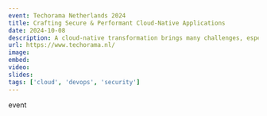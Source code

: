 ```yaml
---
event: Techorama Netherlands 2024
title: Crafting Secure & Performant Cloud-Native Applications
date: 2024-10-08
description: A cloud-native transformation brings many challenges, especially when supporting a large portfolio of enterprise applications and their architectural complexities. Two of the most critical areas to address when moving to a cloud-native architecture are security and performance. In this talk, learn how to tackle both these challenges head-on by understanding what it is that makes cloud-native security and performance so complex, and the factors to consider to ensure your DevOps processes are ready as your organization transitions to this new architecture. We’ll review why shifting security left may not be enough and strategies for continuous security integration specific to cloud-native applications. We’ll also learn how to implement performance monitoring and intelligence at the infrastructure level, and why the industry is increasingly leveraging low-code app dev alongside cloud-native to maximize the benefits of both technologies. This talk is designed to provide concrete, actionable advice for professionals ready to improve their cloud-native initiatives. Whether you're just starting your cloud-native journey or looking to refine your existing practices, this talk will provide guidance on making your cloud-native applications as secure and performant as possible.
url: https://www.techorama.nl/
image: 
embed: 
video: 
slides: 
tags: ['cloud', 'devops', 'security']
---
```

event